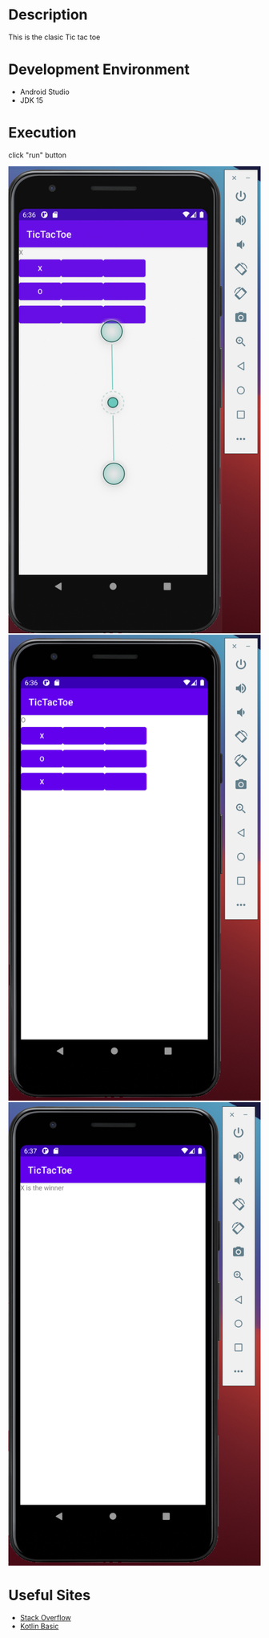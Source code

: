 # Description
This is the clasic Tic tac toe

# Development Environment
* Android Studio
* JDK 15

# Execution
click "run" button

![alt text](program_running0.png)
![alt text](program_running1.png)
![alt text](program_running2.png)


# Useful Sites
* [Stack Overflow](https://stackoverflow.com)
* [Kotlin Basic](https://www.programiz.com/kotlin-programming/input-output)
